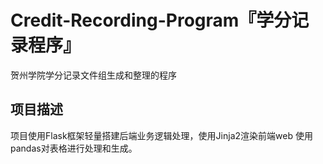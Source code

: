 # Credit-Recording-Program『学分记录程序』
贺州学院学分记录文件组生成和整理的程序

## 项目描述
项目使用Flask框架轻量搭建后端业务逻辑处理，使用Jinja2渲染前端web
使用pandas对表格进行处理和生成。
